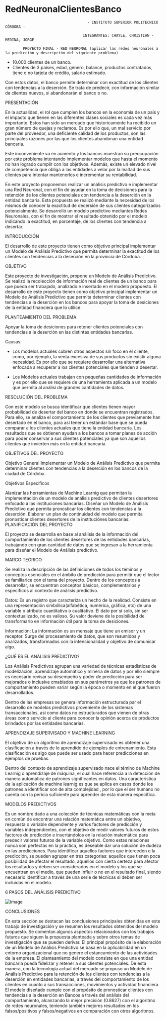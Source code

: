 # RedNeuronalClientesBanco

                                         - INSTITUTO SUPERIOR POLITÉCNICO CÓRDOBA - 

                                       INTEGRANTES: CHAYLE, CHRISTIAN - MEDINA, JORGE

            PROYECTO FINAL - RED NEURONAL (aplicar las redes neuronales a la predicción y descripción del siguiente problema)

- 10.000 clientes de un banco.
- Clientes de 3 países, edad, género, balance, productos contratados, tiene o no tarjeta de crédito, salario estimado.

Con estos datos, el banco permite determinar con exactitud de los clientes con tendencias a la deserción.
Se trata de predecir, con información similar de clientes nuevos, si abandonarán el banco o no.


PRESENTACIÓN

En la actualidad, el rol que cumplen los bancos en la economía de un país y el impacto que tienen en las diferentes clases sociales es cada vez más importante. Estos han sido un mercado que historicamente ha recibido un gran número de quejas y reclamos. Es por ello que, un mal servicio por parte del proveedor, una deficiente calidad de los productos, son las principales razones por las que los clientes abandonan una entidad bancaria.

Este inconveniente va en aumento y los bancos muestran su preocupación por este problema intentando implementar modelos que hasta el momento no han logrado cumplir con los objetivos. Además, existe un elevado nivel de competencia que obliga a las entidades a velar por la lealtad de sus clientes para intentar mantenerlos e incrementar su rentabilidad.

En este proyecto proponemos realizar un análisis predictivo e implementar una Red Neuronal, con el fin de ayudar en la toma de decisiones para la retención de los clientes potenciales con tendencia a la deserción en la entidad bancaria. Esta propuesta se realizó mediante la necesidad de los mismos de conocer la exactitud de decersión de sus clientes categorizados potencialmente. Se desarrolló un modelo predictivo mediantes Redes Neuronales, con el fin de mostrar el resultado obtenido por el modelo indicando la exactitud, en porcentaje, de los clientes con tendencia a desertar.

INTRODUCCIÓN

El desarrollo de este proyecto tienen como objetivo principal implementar un Modelo de Análisis Predictivo que permita determinar la exactitud de los clientes con tendencias a la deserción en la provincia de Córdoba.

OBJETIVO

Este proyecto de investigación, propone un Modelo de Análisis Predictivo. Se realizó la recolección de información real de clientes de un banco para que pueda ser trabajado, analizado e insertado en el modelo propuesto. El desarrollo de este proyecto tienen como objetivo principal implementar un Modelo de Análisis Predictivo que permita determinar clientes con tendencias a la deserción en los bancos para apoyar la toma de desiciones de la entidad financiera que lo utilice.

PLANTEAMIENTO DEL PROBLEMA

Apoyar la toma de desiciones para retener clientes potenciales con tendencias a la deserción en las distintas entidades bancarias.

Causas:

- Los modelos actuales cubren otros aspectos sin foco en el cliente, como, por ejemplo, la venta excesiva de sus productos sin existir alguna necesidad. 
Es por ello que se requiere desarrollar una alternativa enfocada a recuperar a los clientes potenciales que tienden a desertar.

- Los Modelos actuales trabajan con pequeñas cantidades de información y es por ello que se requiere de una herramienta aplicada a un modelo que permita al análisi de grandes cantidades de datos.

RESOLUCIÓN DEL PROBLEMA

Con este modelo se busca identificar que clientes tienen mayor probabilidad de desertar del banco en donde se encuentran registrados. Para ello, se analiza el comportamiento de los clientes que previamente han desertado en el banco, para así tener un estándar base que se pueda comparar a los clientes actuales que tiene la entidad bancaria. Los resultados que se obtienen ayudan a los bancos a tomar planes de acción para poder conservar a sus clientes potenciales ya que son aquellos clientes que invierten más en la entidad bancaria.

OBJETIVOS DEL PROYECTO

Objetivo General
Implementar un Modelo de Análisis Predictivo que permita determinar clientes con tendencias a la deserción en los bancos de la ciudad de Córdoba.

Objetivos Especificos

Alanizar las herramientas de Machine Learnig que permitan la implementación de un modelo de análisis predictivo de clientes desertores enfocado a las instituciones bancarias.
Diseñar un Modelo de Análisis Predictivo que permita pronosticar los clientes con tendencias a la deserción.
Elaborar un plan de continuidad del modelo que permita pronosticar clientes desertores de la instituciónes bancarias.
PLANIFICACIÓN DEL PROYECTO

El proyecto se desarrolla en base al análisis de la información del comportamiento de los clientes desertores de las entidades bancarias, trabajando con gran cantidad de datos que se ingresan a la herramienta para diseñar el Modelo de Análisis predictivo.

MARCO TEÓRICO

Se realiza la descripción de las definiciones de todos los téminos y conceptos esenciales en el ámbito de predicción para permitir que el lector se familiarice con el tema del proyecto. Dentro de los conceptos a desarrollar, se encuentran conceptos básicos, complementarios y especificos al contexto de análisis predictivo.

Datos: Es un registro que caracteriza un hecho de la realidad. Consiste en una representación simbólica(alfabética, numérica, gráfica, etc) de una variable o atributo cuantitativo o cualitativo. El dato por sí solo, sin ser contextualizado, no es valioso. Su valor deviene de la posibilidad de transformarlo en información útil para la toma de desiciones.

Información: La información es un mensaje que tiene un emisor y un receptor. Surge del procesamiento de datos, que son resumidos y analizados, transformados con la intencionalidad y objetivo de comunicar algo.

¿QUÉ ES EL ANÁLISIS PREDICTIVO?

Los Análisis Predictivos agrupan una variedad de técnicas estadísticas de modelización, aprendizaje automático y mineria de datos y por ello siempre es necesario revisar su desempeño y poder de predicción para ser mejorados o inclusive cmabiados en sus parámetros ya que los patrones de comportamiento pueden variar según la época o momento en el que fueron desarrollados.

Dentro de las empresas se genera información estructurada par el desarrollo de modelos predictivos proveniente de los sistemas transaccionales, asi como datos no estructurados que vienen de otras áreas como servicio al cliente para conocer la opinión acerca de productos brindados por las entidades bancarias.

APRENDIZAJE SUPERVISADO Y MACHINE LEARNING

El objetivo de un algoritmo de aprendizaje supervisado es obtener una clasificación a través de lo aprendido de ejemplos de entrenamiento. Esta clasificación es algo que puede ser usado para hacer predicciones en ejemplos de pruebas.

Dentro del contexto de aprendizaje supervisado nace el témino de Machine Learnig o aprendizaje de máquina, el cual hace referencia a la detección de manera automática de patrones significantes en datos. Una caracteristica de la aplicación de machine learnig es que se aplica en casos donde los patrones a identificar son de alta complejidad , por lo que el ser humano no cuenta con la pericia suficiente para aprender de esta manera especifica.

MODELOS PREDICTIVOS

Es un nombre dado a una colección de técnicas matemáticas con la meta en común de encontrar una relación matemática entre un objetivo, respuesta o variable dependiente y varios factores de predicción y variables independientes, con el objetivo de medir valores futuros de estos factores de predicción e insertándolos en la relación matemática para predecir valores futuros de la variable objetivo. Como estas relaciones nunca son perfectas en la práctica, es deseable dar una solución de dudeza en las predicciones. Para identificar aquellos factores que interceden e la predicción, se pueden agrupar en tres categorias: aquellos que tienen poca posibilidad de afectar el resultado, aquellos con cierta certeza para afector los resultados y deben ser considerados en el modelo y los que se encuentran en el medio, que pueden influir o no en el resultado final, siendo necesario identificar a través de una serie de técnicas si deben ser incluidas en el modelo.

6 PASOS DEL ANÁLISIS PREDICTIVO


![image](https://user-images.githubusercontent.com/61064291/180099077-517bf8cd-8b91-4b83-8ae3-f74027d0597f.png)


CONCLUSIONES

En esta sección se destacan las conclusiones principales obtenidas en este trabajo de investigación y se resumen los resultados obtenidos del modelo propuesto. Se comentan algunos aspectos relacionados con los trabajos futuros que siguen la propuesta planteada y sobre otros temas de investigación que se pueden derivar. El principal propósito de la elaboración de un Modelo de Análisis Predictivo se basa en la aplicabilidad en un entorno organizacional que no genere el estancamiento de las actividades de la empresa. El planteamiento del modelo consiste en que una entidad bancaria pueda fidelizar y retener a sus clientes potenciales. De esta manera, con la tecnología actual del mercado se propuso un Modelo de Análisis Predictivo para la retención de los clientes con tendencias a la deserción en entidades bancarias, a través del comportamiento de los clientes en cuanto a sus transacciones, movimientos y actividad financiera. El modelo diseñado cumple con el propósito de pronosticar clientes con tendencias a la deserción en Bancos  a través del análisis del comportamiento, alcanzando la mejor precisión (0.8627) con el algoritmo de redes neuronales, teniendo también mejores resultados en los falsos/positivos y falsos/negativos en comparación con otros algoritmos.





